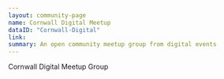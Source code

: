 ```yaml
---
layout: community-page
name: Cornwall Digital Meetup
dataID: "Cornwall-Digital"
link:
summary: An open community meetup group from digital events
---
```

Cornwall Digital Meetup Group

